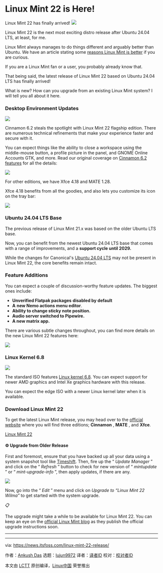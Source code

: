 [#]: subject: "Linux Mint 22 is Here!"
[#]: via: "https://news.itsfoss.com/linux-mint-22-release/"
[#]: author: "Ankush Das https://news.itsfoss.com/author/ankush/"
[#]: collector: "lujun9972/lctt-scripts-1705972010"
[#]: translator: " "
[#]: reviewer: " "
[#]: publisher: " "
[#]: url: " "

Linux Mint 22 is Here!
======
Linux Mint 22 has finally arrived!
[![][1]][2]

Linux Mint 22 is the next most exciting distro release after Ubuntu 24.04 LTS, at least, for me.

Linux Mint always manages to do things different and arguably better than Ubuntu. We have an article stating some [reasons Linux Mint is better][3] if you are curious.

If you are a Linux Mint fan or a user, you probably already know that.

That being said, the latest release of Linux Mint 22 based on Ubuntu 24.04 LTS has finally arrived!

What is new? How can you upgrade from an existing Linux Mint system? I will tell you all about it here.

### Desktop Environment Updates

![][4]

Cinnamon 6.2 steals the spotlight with Linux Mint 22 flagship edition. There are numerous technical refinements that make your experience faster and secure with it.

You can expect things like the ability to close a workspace using the middle-mouse button, a profile picture in the panel, and GNOME Online Accounts GTK, and more. Read our original coverage on [Cinnamon 6.2 features][5] for all the details:

![][6]

For other editions, we have Xfce 4.18 and MATE 1.28.

Xfce 4.18 benefits from all the goodies, and also lets you customize its icon on the tray bar:

![][7]

### Ubuntu 24.04 LTS Base

The previous release of Linux Mint 21.x was based on the older Ubuntu LTS base.

Now, you can benefit from the newest Ubuntu 24.04 LTS base that comes with a range of improvements, and a **support cycle until 2029.**

While the changes for Canonical's [Ubuntu 24.04 LTS][8] may not be present in Linux Mint 22, the core benefits remain intact.

### Feature Additions

You can expect a couple of discussion-worthy feature updates. The biggest ones include:

  * **Unverified Flatpak packages** **disabled by default**
  * **A** **new Nemo actions menu editor**.
  * **Ability to change sticky note position.**
  * **Audio server switched to Pipewire.**
  * **A new matrix app.**



There are various subtle changes throughout, you can find more details on the new Linux Mint 22 features here:

![][6]

### Linux Kernel 6.8

![][9]

The standard ISO features [Linux kernel 6.8][10]. You can expect support for newer AMD graphics and Intel Xe graphics hardware with this release.

You can expect the edge ISO with a newer Linux kernel later when it is available.

### Download Linux Mint 22

To get the latest Linux Mint release, you may head over to the [official website][11] where you will find three editions; **Cinnamon** , **MATE** , and **Xfce**.

[Linux Mint 22][11]

#### ⚙️ Upgrade from Older Release

First and foremost, ensure that you have backed up all your data using a system snapshot tool like [Timeshift][12]. Then, fire up the “ _Update Manager_ ” and click on the “ _Refresh_ ” button to check for new version of “ _mintupdate_ ” or “ _mint-upgrade-info_ ”, then apply updates, if there are any.

![][13]

Now, go into the “ _Edit_ ” menu and click on _Upgrade to “Linux Mint 22 Wilma”_ to get started with the system upgrade.

📋

The upgrade might take a while to be available for Linux Mint 22. You can keep an eye on the [official Linux Mint blog][14] as they publish the official upgrade instructions soon.

* * *

--------------------------------------------------------------------------------

via: https://news.itsfoss.com/linux-mint-22-release/

作者：[Ankush Das][a]
选题：[lujun9972][b]
译者：[译者ID](https://github.com/译者ID)
校对：[校对者ID](https://github.com/校对者ID)

本文由 [LCTT](https://github.com/LCTT/TranslateProject) 原创编译，[Linux中国](https://linux.cn/) 荣誉推出

[a]: https://news.itsfoss.com/author/ankush/
[b]: https://github.com/lujun9972
[1]: https://news.itsfoss.com/assets/images/pikapods-banner-v3.webp
[2]: https://www.pikapods.com/?utm_campaign=banner-2024-05&utm_source=itsfoss
[3]: https://itsfoss.com/linux-mint-vs-ubuntu/
[4]: https://news.itsfoss.com/content/images/2024/07/linux-mint-22.jpg
[5]: https://news.itsfoss.com/cinnamon-6-2/
[6]: https://news.itsfoss.com/content/images/size/w256h256/2022/08/android-chrome-192x192.png
[7]: https://news.itsfoss.com/content/images/2024/07/xfce-linux-mint-screenshot.png
[8]: https://news.itsfoss.com/ubuntu-24-04-lts/
[9]: https://news.itsfoss.com/content/images/2024/07/linux-mint-22-kernel-1.png
[10]: https://news.itsfoss.com/linux-kernel-6-8-release/
[11]: https://linuxmint.com/download.php
[12]: https://itsfoss.com/backup-restore-linux-timeshift/
[13]: https://news.itsfoss.com/content/images/2024/01/Linux_Mint_21.3_Upgrade.png
[14]: https://blog.linuxmint.com/
